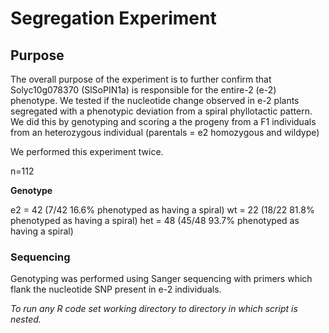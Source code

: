 # Segregation Experiment

## Purpose

The overall purpose of the experiment is to further confirm that Solyc10g078370 (SlSoPIN1a) is responsible for the entire-2 (e-2) phenotype. We tested if the nucleotide change observed in e-2 plants segregated with a phenotypic deviation from a spiral phyllotactic pattern. We did this by genotyping and scoring a the progeny from a F1 individuals from an heterozygous individual (parentals = e2 homozygous and wildype)

We performed this experiment twice.  

n=112

**Genotype**

e2 = 42 (7/42 16.6% phenotyped as having a spiral)
wt = 22 (18/22 81.8% phenotyped as having a spiral)
het = 48 (45/48 93.7% phenotyped as having a spiral)

### Sequencing

Genotyping was performed using Sanger sequencing with primers which flank the nucleotide SNP present in e-2 individuals. 

*To run any R code set working directory to directory in which script is nested.*







